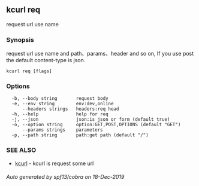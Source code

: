 ## kcurl req

request url use name

### Synopsis

request url use name and path、params、header and so on, 
	If you use post the default content-type is json.

```
kcurl req [flags]
```

### Options

```
  -b, --body string       request body
  -e, --env string        env:dev,online
      --headers strings   headers:req head
  -h, --help              help for req
  -j, --json              json:is json or form (default true)
  -o, --option string     option:GET,POST,OPTIONS (default "GET")
      --params strings    parameters
  -p, --path string       path:get path (default "/")
```

### SEE ALSO

* [kcurl](kcurl.md)	 - kcurl is request some url

###### Auto generated by spf13/cobra on 18-Dec-2019
